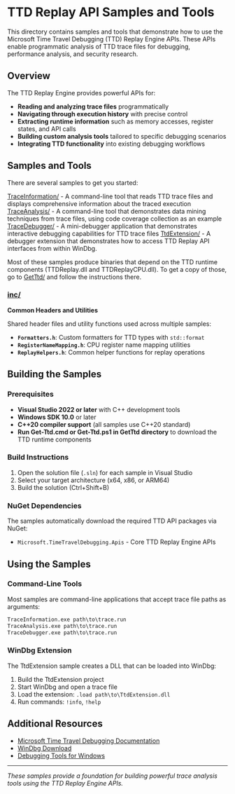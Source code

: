# TTD Replay API Samples and Tools

This directory contains samples and tools that demonstrate how to use the Microsoft Time Travel Debugging (TTD) Replay Engine APIs. These APIs enable programmatic analysis of TTD trace files for debugging, performance analysis, and security research.

## Overview

The TTD Replay Engine provides powerful APIs for:
- **Reading and analyzing trace files** programmatically
- **Navigating through execution history** with precise control
- **Extracting runtime information** such as memory accesses, register states, and API calls
- **Building custom analysis tools** tailored to specific debugging scenarios
- **Integrating TTD functionality** into existing debugging workflows

## Samples and Tools

There are several samples to get you started:

[TraceInformation/](TraceInformation/) - A command-line tool that reads TTD trace files and displays comprehensive information about the traced execution
[TraceAnalysis/](TraceAnalysis/) - A command-line tool that demonstrates data mining techniques from trace files, using code coverage collection as an example
[TraceDebugger/](TraceDebugger/) - A mini-debugger application that demonstrates interactive debugging capabilities for TTD trace files
[TtdExtension/](TtdExtension/) - A debugger extension that demonstrates how to access TTD Replay API interfaces from within WinDbg.

Most of these samples produce binaries that depend on the TTD runtime components (TTDReplay.dll and TTDReplayCPU.dll). To get a copy of those, go to [GetTtd/](GetTtd/)
and follow the instructions there.

### [inc/](inc/)
**Common Headers and Utilities**

Shared header files and utility functions used across multiple samples:
- **`Formatters.h`**: Custom formatters for TTD types with `std::format`
- **`RegisterNameMapping.h`**: CPU register name mapping utilities
- **`ReplayHelpers.h`**: Common helper functions for replay operations

## Building the Samples

### Prerequisites
- **Visual Studio 2022 or later** with C++ development tools
- **Windows SDK 10.0** or later
- **C++20 compiler support** (all samples use C++20 standard)
- **Run Get-Ttd.cmd or Get-Ttd.ps1 in GetTtd directory** to download the TTD runtime components

### Build Instructions
1. Open the solution file (`.sln`) for each sample in Visual Studio
2. Select your target architecture (x64, x86, or ARM64)
3. Build the solution (Ctrl+Shift+B)

### NuGet Dependencies
The samples automatically download the required TTD API packages via NuGet:
- `Microsoft.TimeTravelDebugging.Apis` - Core TTD Replay Engine APIs

## Using the Samples

### Command-Line Tools
Most samples are command-line applications that accept trace file paths as arguments:

```cmd
TraceInformation.exe path\to\trace.run
TraceAnalysis.exe path\to\trace.run
TraceDebugger.exe path\to\trace.run
```

### WinDbg Extension
The TtdExtension sample creates a DLL that can be loaded into WinDbg:

1. Build the TtdExtension project
2. Start WinDbg and open a trace file
3. Load the extension: `.load path\to\TtdExtension.dll`
4. Run commands: `!info`, `!help`

## Additional Resources

- [Microsoft Time Travel Debugging Documentation](https://aka.ms/ttd)
- [WinDbg Download](https://aka.ms/windbg/download)
- [Debugging Tools for Windows](https://aka.ms/windbg)

---

*These samples provide a foundation for building powerful trace analysis tools using the TTD Replay Engine APIs.*